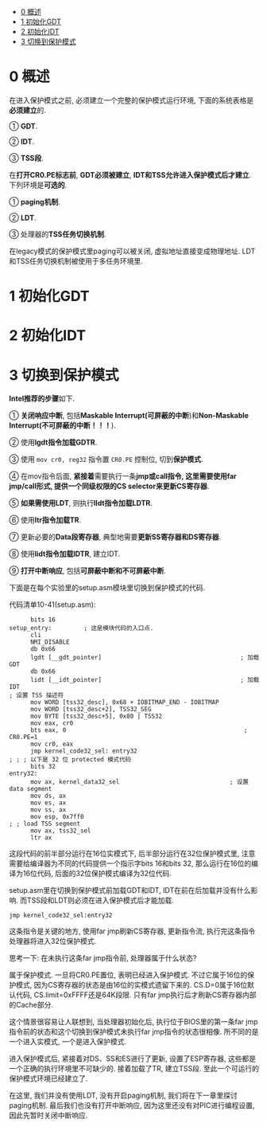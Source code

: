 
<!-- @import "[TOC]" {cmd="toc" depthFrom=1 depthTo=6 orderedList=false} -->

<!-- code_chunk_output -->

- [0 概述](#0-概述)
- [1 初始化GDT](#1-初始化gdt)
- [2 初始化IDT](#2-初始化idt)
- [3 切换到保护模式](#3-切换到保护模式)

<!-- /code_chunk_output -->

# 0 概述

在进入保护模式之前, 必须建立一个完整的保护模式运行环境, 下面的系统表格是**必须建立**的.

① **GDT**.

② **IDT**.

③ **TSS段**.

在**打开CR0.PE标志前**, **GDT必须被建立**, **IDT和TSS允许进入保护模式后才建立**. 下列环境是**可选的**.

① **paging机制**.

② **LDT**.

③ 处理器的**TSS任务切换机制**.

在legacy模式的保护模式里paging可以被关闭, 虚拟地址直接变成物理地址. LDT和TSS任务切换机制被使用于多任务环境里.

# 1 初始化GDT


# 2 初始化IDT

# 3 切换到保护模式

**Intel推荐的步骤**如下.

① **关闭响应中断**, 包括**Maskable Interrupt(可屏蔽的中断**)和**Non-Maskable Interrupt(不可屏蔽的中断！！！**).

② 使用**lgdt指令加载GDTR**.

③ 使用 `mov cr0, reg32` 指令置 `CR0.PE` 控制位, 切到**保护模式**.

④ 在mov指令后面, **紧接着**需要执行一条**jmp或call指令, 这里需要使用far jmp/call形式, 提供一个同级权限的CS selector来更新CS寄存器**.

⑤ **如果需使用LDT**, 则执行**lldt指令加载LDTR**.

⑥ 使用**ltr指令加载TR**.

⑦ 更新必要的**Data段寄存器**, 典型地需要**更新SS寄存器和DS寄存器**.

⑧ 使用**lidt指令加载IDTR**, 建立IDT.

⑨ **打开中断响应**, 包括**可屏蔽中断和不可屏蔽中断**.

下面是在每个实验里的setup.asm模块里切换到保护模式的代码.

代码清单10-41(setup.asm):

```assembly
      bits 16
setup_entry:         ; 这是模块代码的入口点.
      cli
      NMI_DISABLE
      db 0x66
      lgdt [__gdt_pointer]                                       ; 加载 GDT
      db 0x66
      lidt [__idt_pointer]                                       ; 加载 IDT
; 设置 TSS 描述符
      mov WORD [tss32_desc], 0x68 + IOBITMAP_END - IOBITMAP
      mov WORD [tss32_desc+2], TSS32_SEG
      mov BYTE [tss32_desc+5], 0x80 | TSS32
      mov eax, cr0
      bts eax, 0                                                  ; CR0.PE=1
      mov cr0, eax
      jmp kernel_code32_sel: entry32
; ; ; 以下是 32 位 protected 模式代码
      bits 32
entry32:
      mov ax, kernel_data32_sel                               ; 设置 data segment
      mov ds, ax
      mov es, ax
      mov ss, ax
      mov esp, 0x7ff0
; ; load TSS segment
      mov ax, tss32_sel
      ltr ax
```

这段代码的前半部分运行在16位实模式下, 后半部分运行在32位保护模式里, 注意需要给编译器为不同的代码提供一个指示字bits 16和bits 32, 那么运行在16位的编译为16位代码, 后面的32位保护模式编译为32位代码.

setup.asm里在切换到保护模式前加载GDT和IDT, IDT在前在后加载并没有什么影响. 而TSS段和LDT则必须在进入保护模式后才能加载.

```assembly
jmp kernel_code32_sel:entry32
```

这条指令是关键的地方, 使用far jmp刷新CS寄存器, 更新指令流, 执行完这条指令处理器将进入32位保护模式.

思考一下: 在未执行这条far jmp指令前, 处理器属于什么状态?

属于保护模式. 一旦将CR0.PE置位, 表明已经进入保护模式. 不过它属于16位的保护模式, 因为CS寄存器的状态是由16位的实模式遗留下来的. CS.D=0属于16位默认代码, CS.limit=0xFFFF还是64K段限. 只有far jmp执行后才刷新CS寄存器内部的Cache部分.

这个情景很容易让人联想到, 当处理器初始化后, 执行位于BIOS里的第一条far jmp指令前的状态和这个切换到保护模式未执行far jmp指令的状态很相像. 所不同的是一个进入实模式, 一个是进入保护模式.

进入保护模式后, 紧接着对DS、SS和ES进行了更新, 设置了ESP寄存器, 这些都是一个正确的执行环境里不可缺少的. 接着加载了TR, 建立TSS段. 至此一个可运行的保护模式环境已经建立了.

在这里, 我们并没有使用LDT, 没有开启paging机制, 我们将在下一章里探讨paging机制. 最后我们也没有打开中断响应, 因为这里还没有对PIC进行编程设置, 因此先暂时关闭中断响应.